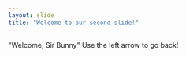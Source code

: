 ```yaml
---
layout: slide
title: "Welcome to our second slide!"
---
```

"Welcome, Sir Bunny"
Use the left arrow to go back!
